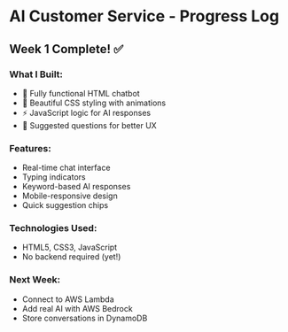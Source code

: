 # AI Customer Service - Progress Log

## Week 1 Complete! ✅

### What I Built:

- 🤖 Fully functional HTML chatbot
- 🎨 Beautiful CSS styling with animations
- ⚡ JavaScript logic for AI responses
- 💬 Suggested questions for better UX

### Features:

- Real-time chat interface
- Typing indicators
- Keyword-based AI responses
- Mobile-responsive design
- Quick suggestion chips

### Technologies Used:

- HTML5, CSS3, JavaScript
- No backend required (yet!)

### Next Week:

- Connect to AWS Lambda
- Add real AI with AWS Bedrock
- Store conversations in DynamoDB
